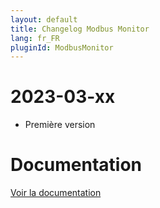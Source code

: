 ```yaml
---
layout: default
title: Changelog Modbus Monitor
lang: fr_FR
pluginId: ModbusMonitor
---
```


# 2023-03-xx

- Première version

# Documentation

[Voir la documentation]({{site.baseurl}}/{{page.pluginId}}/{{page.lang}})
